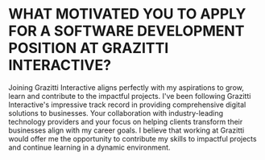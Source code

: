 # WHAT MOTIVATED YOU TO APPLY FOR A SOFTWARE DEVELOPMENT POSITION AT GRAZITTI INTERACTIVE?

Joining Grazitti Interactive aligns perfectly with my aspirations to grow, learn and contribute to the impactful projects. 
I've been following Grazitti Interactive's impressive track record in providing comprehensive digital solutions to businesses. Your collaboration with industry-leading technology providers and your focus on helping clients transform their businesses align with my career goals. I believe that working at Grazitti would offer me the opportunity to contribute my skills to impactful projects and continue learning in a dynamic environment.

